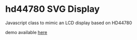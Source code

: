 # hd44780 SVG Display

Javascript class to mimic an LCD display based on HD44780

demo available [here](http://lhondareyte.free.fr/hd44780/demo)
